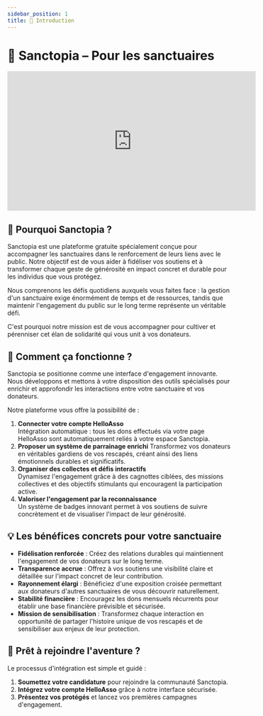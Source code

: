 ```yaml
---
sidebar_position: 1
title: 👋 Introduction
---
```


# 👋 Sanctopia – Pour les sanctuaires

<div align="center">

<iframe width="560" height="315" src="https://www.youtube.com/embed/xH8_1JNPkDA" title="Présentation de Sanctopia" frameborder="0" allow="accelerometer; autoplay; clipboard-write; encrypted-media; gyroscope; picture-in-picture; web-share" allowfullscreen></iframe>

</div>

## 🌱 Pourquoi Sanctopia ?
Sanctopia est une plateforme gratuite spécialement conçue pour accompagner les sanctuaires dans le renforcement de leurs liens avec le public. Notre objectif est de vous aider à fidéliser vos soutiens et à transformer chaque geste de générosité en impact concret et durable pour les individus que vous protégez.  

Nous comprenons les défis quotidiens auxquels vous faites face : la gestion d'un sanctuaire exige énormément de temps et de ressources, tandis que maintenir l'engagement du public sur le long terme représente un véritable défi.  

C'est pourquoi notre mission est de vous accompagner pour cultiver et pérenniser cet élan de solidarité qui vous unit à vos donateurs.

## 🐾 Comment ça fonctionne ?

Sanctopia se positionne comme une interface d'engagement innovante. Nous développons et mettons à votre disposition des outils spécialisés pour enrichir et approfondir les interactions entre votre sanctuaire et vos donateurs.

Notre plateforme vous offre la possibilité de :
1. **Connecter votre compte HelloAsso**  
   Intégration automatique : tous les dons effectués via votre page HelloAsso sont automatiquement reliés à votre espace Sanctopia.
2. **Proposer un système de parrainage enrichi**
   Transformez vos donateurs en véritables gardiens de vos rescapés, créant ainsi des liens émotionnels durables et significatifs.
3. **Organiser des collectes et défis interactifs**  
   Dynamisez l'engagement grâce à des cagnottes ciblées, des missions collectives et des objectifs stimulants qui encouragent la participation active.
4. **Valoriser l'engagement par la reconnaissance**  
   Un système de badges innovant permet à vos soutiens de suivre concrètement et de visualiser l'impact de leur générosité.

## 💡 Les bénéfices concrets pour votre sanctuaire
- **Fidélisation renforcée** : Créez des relations durables qui maintiennent l'engagement de vos donateurs sur le long terme.  
- **Transparence accrue** : Offrez à vos soutiens une visibilité claire et détaillée sur l'impact concret de leur contribution.  
- **Rayonnement élargi** : Bénéficiez d'une exposition croisée permettant aux donateurs d'autres sanctuaires de vous découvrir naturellement.  
- **Stabilité financière** : Encouragez les dons mensuels récurrents pour établir une base financière prévisible et sécurisée.  
- **Mission de sensibilisation** : Transformez chaque interaction en opportunité de partager l'histoire unique de vos rescapés et de sensibiliser aux enjeux de leur protection.

## 🚀 Prêt à rejoindre l'aventure ?
Le processus d'intégration est simple et guidé :
1. **Soumettez votre candidature** pour rejoindre la communauté Sanctopia.  
2. **Intégrez votre compte HelloAsso** grâce à notre interface sécurisée.  
3. **Présentez vos protégés** et lancez vos premières campagnes d'engagement.